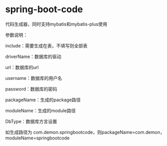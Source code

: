 ﻿# spring-boot-code
代码生成器，同时支持mybatis和mybatis-plus使用

参数说明：

include：需要生成在表，不填写则全部表

driverName：数据库的驱动

url：数据库的url

username：数据库的用户名

password：数据库的密码

packageName：生成的package路径

moduleName：生成的module路径

DbType：数据库方言设置

如生成路径为 com.demon.springbootcode，则packageName=com.demon，moduleName=springbootcode


